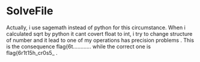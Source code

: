 # SolveFile
Actually, i use sagemath instead of python for this circumstance. When i calculated sqrt by python it cant covert float to int, i try to change structure of number and it lead to one of my operations has precision problems . This is the consequence flag{6t............ while the correct one is flag{6r1t15h_cr0s5_ .
